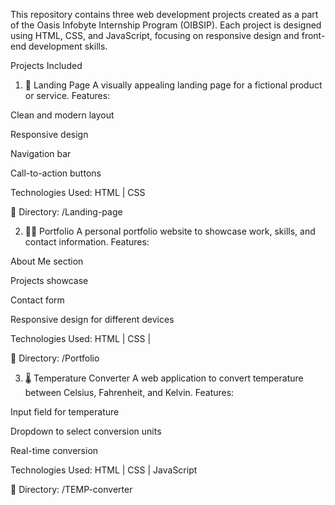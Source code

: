 This repository contains three web development projects created as a part of the Oasis Infobyte Internship Program (OIBSIP). Each project is designed using HTML, CSS, and JavaScript, focusing on responsive design and front-end development skills.

Projects Included
1. 🔖 Landing Page
A visually appealing landing page for a fictional product or service.
Features:

Clean and modern layout

Responsive design

Navigation bar

Call-to-action buttons

Technologies Used:
HTML | CSS 

📂 Directory: /Landing-page

2. 🧑‍💼 Portfolio
A personal portfolio website to showcase work, skills, and contact information.
Features:

About Me section

Projects showcase

Contact form

Responsive design for different devices

Technologies Used:
HTML | CSS |

📂 Directory: /Portfolio

3. 🌡️ Temperature Converter
A web application to convert temperature between Celsius, Fahrenheit, and Kelvin.
Features:

Input field for temperature

Dropdown to select conversion units

Real-time conversion

Technologies Used:
HTML | CSS | JavaScript

📂 Directory: /TEMP-converter 

